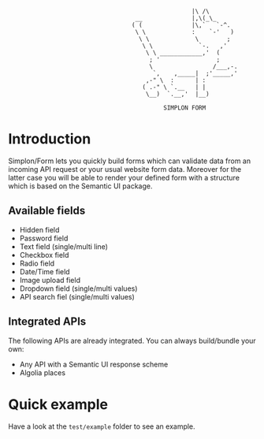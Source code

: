 ```
                                                    |\ /\
                                    __              |,\(_\_
                                   ( (              |\,`   `-^.
                                    \ \             :    `-'   )
                                     \ \             \        ;
                                      \ \             `-.   ,'
                                       \ \ ____________,'  (
                                        ; '                ;
                                        \                 /___,-.
                                         `,    ,_____|  ;'_____,'
                                       ,-" \  :      | :
                                      ( .-" \ `.__   | |
                                       \__)  `.__,'  |__)
        
                                            SIMPLON FORM
```

# Introduction

Simplon/Form lets you quickly build forms which can validate data from an
incoming API request or your usual website form data. Moreover for the latter case
you will be able to render your defined form with a structure which is based on
the Semantic UI package.

## Available fields

- Hidden field
- Password field
- Text field (single/multi line)
- Checkbox field
- Radio field
- Date/Time field
- Image upload field
- Dropdown field (single/multi values)
- API search fiel (single/multi values)

## Integrated APIs

The following APIs are already integrated. You can always build/bundle your own:
- Any API with a Semantic UI response scheme
- Algolia places

# Quick example

Have a look at the `test/example` folder to see an example.